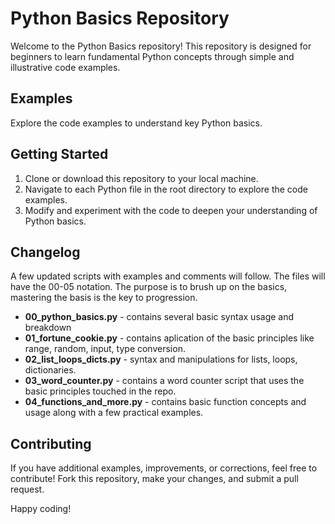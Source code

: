 # Python Basics Repository

Welcome to the Python Basics repository! This repository is designed for beginners to learn fundamental Python concepts through simple and illustrative code examples.

## Examples

Explore the code examples to understand key Python basics.

## Getting Started

1. Clone or download this repository to your local machine.
2. Navigate to each Python file in the root directory to explore the code examples.
3. Modify and experiment with the code to deepen your understanding of Python basics.


## Changelog

A few updated scripts with examples and comments will follow. The files will have the 00-05 notation.
The purpose is to brush up on the basics, mastering the basis is the key to progression.

- **00_python_basics.py** - contains several basic syntax usage and breakdown
- **01_fortune_cookie.py** - contains aplication of the basic principles like range, random, input, type conversion.
- **02_list_loops_dicts.py** - syntax and manipulations for lists, loops, dictionaries.
- **03_word_counter.py** - contains a word counter script that uses the basic principles touched in the repo.
- **04_functions_and_more.py** - contains basic function concepts and usage along with a few practical examples.

## Contributing

If you have additional examples, improvements, or corrections, feel free to contribute! Fork this repository, make your changes, and submit a pull request.

Happy coding!
